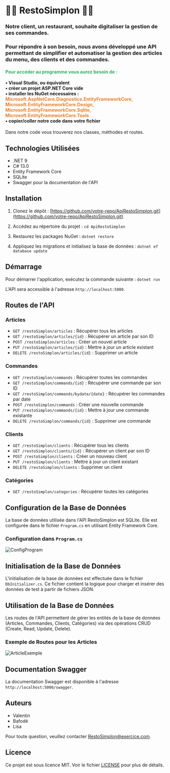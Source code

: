 # 👨‍🍳 RestoSimplon 👩‍🍳

### Notre client, un restaurant, souhaite digitaliser la gestion de ses commandes.
### Pour répondre à son besoin, nous avons développé une API permettant de simplifier et automatiser la gestion des articles du menu, des clients et des commandes.

####  <span style="color: #26B260">Pour accéder au programme vous aurez besoin de :</span> </br></br> • Visual Studio, ou équivalent <br> • créer un projet ASP.NET Core vide </br> • installer les NuGet nécessaires :</br> <span style="color: #ea7e27">Microsoft.AspNetCore.Diagnostics.EntityFrameworkCore, Microsoft.EntityFrameworkCore.Design, Microsoft.EntityFrameworkCore.Sqlite, Microsoft.EntityFrameworkCore.Tools</span></br> • copier/coller notre code dans votre fichier 

Dans notre code vous trouverez nos classes, méthodes et routes.

## Technologies Utilisées
- .NET 9
- C# 13.0
- Entity Framework Core
- SQLite
- Swagger pour la documentation de l'API

## Installation
1. Clonez le dépôt :
[https://github.com/votre-repo/ApiRestoSimplon.git](https://github.com/votre-repo/ApiRestoSimplon.git)

2. Accédez au répertoire du projet :
    `cd ApiRestoSimplon`

3. Restaurez les packages NuGet :
    `dotnet restore`

4. Appliquez les migrations et initialisez la base de données :
    `dotnet ef database update`


## Démarrage
Pour démarrer l'application, exécutez la commande suivante :
    `dotnet run`

L'API sera accessible à l'adresse `http://localhost:5000`.


## Routes de l'API
### Articles
- `GET /restoSimplon/articles` : Récupérer tous les articles
- `GET /restoSimplon/articles/{id}` : Récupérer un article par son ID
- `POST /restoSimplon/articles` : Créer un nouvel article
- `PUT /restoSimplon/articles/{id}` : Mettre à jour un article existant
- `DELETE /restoSimplon/articles/{id}` : Supprimer un article

### Commandes
- `GET /restoSimplon/commands` : Récupérer toutes les commandes
- `GET /restoSimplon/commands/{id}` : Récupérer une commande par son ID
- `GET /restoSimplon/commands/bydate/{date}` : Récupérer les commandes par date
- `POST /restoSimplon/commands` : Créer une nouvelle commande
- `PUT /restoSimplon/commands/{id}` : Mettre à jour une commande existante
- `DELETE /restoSimplon/commands/{id}` : Supprimer une commande

### Clients
- `GET /restoSimplon/clients` : Récupérer tous les clients
- `GET /restoSimplon/clients/{id}` : Récupérer un client par son ID
- `POST /restoSimplon/clients` : Créer un nouveau client
- `PUT /restoSimplon/clients` : Mettre à jour un client existant
- `DELETE /restoSimplon/clients` : Supprimer un client

### Catégories
- `GET /restoSimplon/categories` : Récupérer toutes les catégories

## Configuration de la Base de Données
La base de données utilisée dans l'API RestoSimplon est SQLite. Elle est configurée dans le fichier `Program.cs` en utilisant Entity Framework Core.

### Configuration dans `Program.cs`
![ConfigProgram](/Images/Configuration_Program.PNG)

## Initialisation de la Base de Données
L'initialisation de la base de données est effectuée dans le fichier `DbInitializer.cs`. Ce fichier contient la logique pour charger et insérer des données de test à partir de fichiers JSON.

## Utilisation de la Base de Données
Les routes de l'API permettent de gérer les entités de la base de données (Articles, Commandes, Clients, Catégories) via des opérations CRUD (Create, Read, Update, Delete).

### Exemple de Routes pour les Articles
![ArticleExemple](/Images/Exemple_Routes.PNG)



## Documentation Swagger
La documentation Swagger est disponible à l'adresse `http://localhost:5000/swagger`.

## Auteurs
- Valentin
- Bafodé
- Lisa

Pour toute question, veuillez contacter [RestoSimplon@exercice.com](mailto:RestoSimplon@exercice.com).

## Licence
Ce projet est sous licence MIT. Voir le fichier [LICENSE](LICENSE) pour plus de détails.
